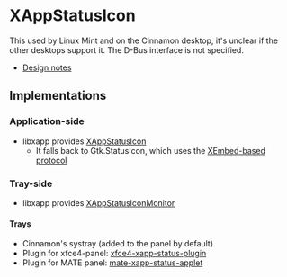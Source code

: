 # XAppStatusIcon

This used by Linux Mint and on the Cinnamon desktop, it's unclear if the other desktops support it. The D-Bus interface is not specified.

* [Design notes](https://github.com/linuxmint/xapp/pull/67)

## Implementations

### Application-side

* libxapp provides [XAppStatusIcon](https://projects.linuxmint.com/xapp/reference/XAppStatusIcon.html)
  * It falls back to Gtk.StatusIcon, which uses the [XEmbed-based protocol](xembed)

### Tray-side

* libxapp provides [XAppStatusIconMonitor](https://projects.linuxmint.com/xapp/reference/XAppStatusIconMonitor.html)

#### Trays

* Cinnamon's systray (added to the panel by default)
* Plugin for xfce4-panel: [xfce4-xapp-status-plugin](https://github.com/linuxmint/xfce4-xapp-status-plugin)
* Plugin for MATE panel: [mate-xapp-status-applet](https://github.com/linuxmint/xapp/tree/master/status-applets/mate)
